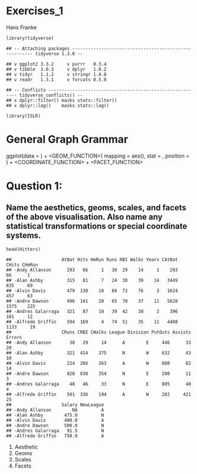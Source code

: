 Exercises\_1
================
Hans Franke

    library(tidyverse)

    ## -- Attaching packages ------------------------------------------------------- tidyverse 1.3.0 --

    ## v ggplot2 3.3.2     v purrr   0.3.4
    ## v tibble  3.0.3     v dplyr   1.0.2
    ## v tidyr   1.1.2     v stringr 1.4.0
    ## v readr   1.3.1     v forcats 0.5.0

    ## -- Conflicts ---------------------------------------------------------- tidyverse_conflicts() --
    ## x dplyr::filter() masks stats::filter()
    ## x dplyr::lag()    masks stats::lag()

    library(ISLR)

General Graph Grammar
=====================

ggplot(data = <DATA>) + <GEOM_FUNCTION>( mapping = aes(<MAPPINGS>), stat
= <STAT>, position = <POSITION> ) + <COORDINATE_FUNCTION> +
<FACET_FUNCTION>

Question 1:
===========

Name the aesthetics, geoms, scales, and facets of the above visualisation. Also name any statistical transformations or special coordinate systems.
---------------------------------------------------------------------------------------------------------------------------------------------------

    head(Hitters)

    ##                   AtBat Hits HmRun Runs RBI Walks Years CAtBat CHits CHmRun
    ## -Andy Allanson      293   66     1   30  29    14     1    293    66      1
    ## -Alan Ashby         315   81     7   24  38    39    14   3449   835     69
    ## -Alvin Davis        479  130    18   66  72    76     3   1624   457     63
    ## -Andre Dawson       496  141    20   65  78    37    11   5628  1575    225
    ## -Andres Galarraga   321   87    10   39  42    30     2    396   101     12
    ## -Alfredo Griffin    594  169     4   74  51    35    11   4408  1133     19
    ##                   CRuns CRBI CWalks League Division PutOuts Assists Errors
    ## -Andy Allanson       30   29     14      A        E     446      33     20
    ## -Alan Ashby         321  414    375      N        W     632      43     10
    ## -Alvin Davis        224  266    263      A        W     880      82     14
    ## -Andre Dawson       828  838    354      N        E     200      11      3
    ## -Andres Galarraga    48   46     33      N        E     805      40      4
    ## -Alfredo Griffin    501  336    194      A        W     282     421     25
    ##                   Salary NewLeague
    ## -Andy Allanson        NA         A
    ## -Alan Ashby        475.0         N
    ## -Alvin Davis       480.0         A
    ## -Andre Dawson      500.0         N
    ## -Andres Galarraga   91.5         N
    ## -Alfredo Griffin   750.0         A

1.  Aesthetic
2.  Geoms
3.  Scales
4.  Facets
